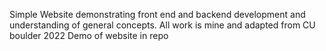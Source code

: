 Simple Website demonstrating front end and backend development and understanding of general concepts. All work is mine and adapted from CU boulder 2022
Demo of website in repo
